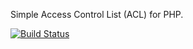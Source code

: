 Simple Access Control List (ACL) for PHP.

[![Build Status](https://secure.travis-ci.org/alexshelkov/ApptSimpleAuth.png)](http://travis-ci.org/alexshelkov/ApptSimpleAuth)
